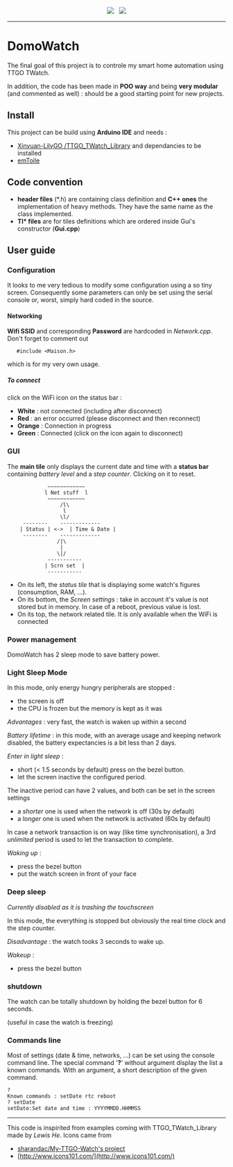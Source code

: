 <p align="center">
<img src="https://img.shields.io/github/last-commit/destroyedlolo/DomoWatch.svg?style=for-the-badge" />
&nbsp;
<img src="https://img.shields.io/github/license/destroyedlolo/DomoWatch.svg?style=for-the-badge" />
</p>
<hr/>

# DomoWatch

The final goal of this project is to controle my smart home automation using TTGO TWatch.

In addition, the code has been made in **POO way** and being **very modular** (and commented as well) : should be a good starting point for new projects.

## Install

This project can be build using **Arduino IDE** and needs :
- [Xinyuan-LilyGO /TTGO_TWatch_Library](https://github.com/Xinyuan-LilyGO/TTGO_TWatch_Library) and dependancies to be installed
- [emToile](https://github.com/destroyedlolo/emToile) 

## Code convention

  - **header files** (\*.h) are containing class definition and **C++ ones** the implementation of heavy methods. They have the same name as the class implemented.
  - **Tl\* files** are for tiles definitions which are ordered inside Gui's constructor (**Gui.cpp**)

## User guide

### Configuration

It looks to me very tedious to modify some configuration using a so tiny screen. Consequently some parameters can only be set using the serial console or, worst, simply hard coded in the source.

#### Networking

**Wifi SSID** and corresponding **Password** are hardcoded in *Network.cpp*.
Don't forget to comment out
```
   #include <Maison.h>
```
which is for my very own usage.

##### To connect
click on the WiFi icon on the status bar :
- **White** : not connected (including after disconnect)
- **Red** : an error occurred (please disconnect and then reconnect)
- **Orange** : Connection in progress
- **Green** : Connected (click on the icon again to disconnect)

### GUI

The **main tile** only displays the current date and time with a **status bar** containing *battery level* and a *step counter*. Clicking on it to reset.

```
			 ~~~~~~~~~~~~
			l Net stuff  l
			 ~~~~~~~~~~~~
			     /l\
			      l
			     \l/
	 --------	 -------------
	| Status | <->	| Time & Date |
	 -------- 	 -------------
			    /|\
			     |
			    \|/
			 -----------
			| Scrn set  |
			 -----------
```
  - On its left, the *status tile* that is displaying some watch's figures (consumption, RAM, ...).
  - On its bottom, the *Screen settings* : take in account it's value is not stored but in memory. In case of a reboot, previous value is lost.
  - On its top, the network related tile. It is only available when the WiFi is connected

### Power management

DomoWatch has 2 sleep mode to save battery power.

### Light Sleep Mode

In this mode, only energy hungry peripherals are stopped :
  - the screen is off
  - the CPU is frozen but the memory is kept as it was

*Advantages* : very fast, the watch is waken up within a second

*Battery lifetime* : in this mode, with an average usage and keeping network disabled, the battery expectancies is a bit less than 2 days.

*Enter in light sleep* : 
  - short (< 1.5 seconds by default) press on the bezel button.
  - let the screen inactive the configured period.
 
 The inactive period can have 2 values, and both can be set in the screen settings
  - a *shorter* one is used when the network is off (30s by default)
  - a *longer* one is used when the network is activated (60s by default)

In case a network transaction is on way (like time synchronisation), a 3rd *unlimited* period is used to let the transaction to complete.

*Waking up* :
  - press the bezel button
  - put the watch screen in front of your face
 
### Deep sleep

*Currently disabled as it is trashing the touchscreen*

In this mode, the everything is stopped but obviously the real time clock and the step counter.

*Disadvantage* : the watch tooks 3 seconds to wake up.

*Wakeup* :
  - press the bezel button

### shutdown

The watch can be totally shutdown by holding the bezel button for 6 seconds.

(useful in case the watch is freezing)

### Commands line

Most of settings (date & time, networks, ...) can be set using the console command line. The special command '**?**' without argument display the list a known commands. With an argument, a short description of the given command.

	?
	Known commands : setDate rtc reboot
	? setDate
	setDate:Set date and time : YYYYMMDD.HHMMSS

---

This code is inspirited from examples coming with TTGO_TWatch_Library made by *Lewis He*.
Icons came from 
* [sharandac/My-TTGO-Watch's project](https://github.com/sharandac/My-TTGO-Watch/)
* [http://www.icons101.com/](http://www.icons101.com/)
